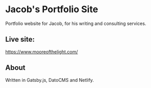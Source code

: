 # Jacob's Portfolio Site

Portfolio website for Jacob, for his writing and consulting services. 

## Live site:
https://www.mooreofthelight.com/

## About

Written in Gatsby.js, DatoCMS and Netlify.
